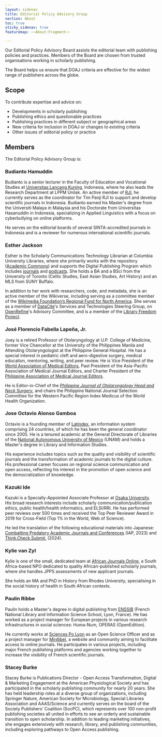 ```yaml
---
layout: sidenav
title: Editorial Policy Advisory Group
section: About
toc: true
sticky_sidenav: true
featuremap: ~~About:Fragment~~

---
```


Our Editorial Policy Advisory Board assists the editorial team with publishing policies and practices. Members of the Board are chosen from trusted organisations working in scholarly publishing.

The Board helps us ensure that DOAJ criteria are effective for the widest range of publishers across the globe.

## Scope

To contribute expertise and advice on:

- Developments in scholarly publishing
- Publishing ethics and questionable practices
- Publishing practices in different subject or geographical areas
- New criteria for inclusion in DOAJ or changes to existing criteria
- Other issues of editorial policy or practice

## Members

The Editorial Policy Advisory Group is:

### Budianto Hamuddin

Budianto is a senior lecturer in the Faculty of Education and Vocational Studies at [Universitas Lancang Kuning](https://www.unilak.ac.id/), Indonesia, where he also leads the Research Department at LPPM Unilak. An active member of [RJI](https://relawanjurnal.id/), he currently serves as the coordinator for Tim Panji RJI to support and develop scientific journals in Indonesia. Budianto earned his Master's degree from the Universiti Malaya in Malaysia and his Doctorate from Universitas Hasanuddin in Indonesia, specializing in Applied Linguistics with a focus on cyberbullying on online platforms. 

He serves on the editorial boards of several SINTA-accredited journals in Indonesia and is a reviewer for numerous international scientific journals.

### Esther Jackson

Esther is the Scholarly Communications Technology Librarian at Columbia University Libraries, where she primarily works with the repository ([Academic Commons](https://academiccommons.columbia.edu/)) and supports the Digital Publishing Program which includes [journals](https://journals.library.columbia.edu/) and [podcasts](https://podcasts.library.columbia.edu/). She holds a BA and a BSci from the University of Toronto (Celtic Studies, East Asian Studies, Art History) and an MLS from SUNY Buffalo.

In addition to her work with researchers, code, and metadata, she is an active member of the Wikiverse, including serving as a committee member of the [Wikimedia Foundation’s Regional Fund for North America](https://meta.wikimedia.org/wiki/Grants:Regions/North_America). She serves as a member of [DataCite](https://datacite.org/)'s Services and Technologies Steering Group, on [OpenRefine](https://openrefine.org/)'s Advisory Committee, and is a member of the [Library Freedom Project](https://libraryfreedom.org/).

### José Florencio Fabella Lapeña, Jr.

Joey is a retired Professor of Otolaryngology at U.P. College of Medicine, former Vice Chancellor at the University of the Philippines Manila and Attending Otolaryngologist at the Philippine General Hospital. He has a special interest in pediatric cleft and aero-digestive surgery, medical education, mentoring, writing, and peer review. He is Vice President of the [World Association of Medical Editors](https://wame.org/), Past President of the Asia-Pacific Association of Medical Journal Editors, and Charter President of the [Philippine Association of Medical Journal Editors](https://www.philippinemedicalassociation.org/). 

He is Editor-in-Chief of the *[Philippine Journal of Otolaryngology Head and Neck Surgery](https://doaj.org/toc/1908-4889)*, and chairs the Philippine National Journal Selection Committee for the Western Pacific Region Index Medicus of the World Health Organization.

### Jose Octavio Alonso Gamboa

Octavio is a founding member of [Latindex](https://www.latindex.org/latindex/), an information system comprising 24 countries, of which he has been the general coordinator since 2005. He is a tenured academic at the General Directorate of Libraries of the [National Autonomous University of Mexico](https://www.unaminternacional.unam.mx/) (UNAM) and holds a Master's degree in Library and Information Studies.

His experience includes topics such as the quality and visibility of scientific journals and the transformation of academic journals to the digital culture. His professional career focuses on regional science communication and open access, reflecting his interest in the promotion of open science and the democratization of knowledge.

### Kazuki Ide

Kazuki is a Specially-Appointed Associate Professor at [Osaka University](https://www.osaka-u.ac.jp/). His broad research interests include scholarly communication/publication ethics, public health/health informatics, and ELSI/RRI. He has performed peer reviews over 500 times and received the Top Peer Reviewer Award in 2019 for Cross-Field (Top 1% in the World, Web of Science). 

He led the translation of the following educational materials into Japanese: [Combatting Predatory Academic Journals and Conferences](https://www.interacademies.org/project/predatorypublishing) (IAP, 2023) and [Think.Check.Submit.](https://thinkchecksubmit.org/journals/) (2024).

### Kylie van Zyl

Kylie is one of the small, dedicated team at [African Journals Online](https://www.ajol.info/index.php/ajol), a South Africa-based NPO dedicated to quality African-published scholarly journals, where she handles JPPS assessments of new applicant journals. 

She holds an MA and PhD in History from Rhodes University, specialising in the social history of health in South African contexts.

### Paulin Ribbe

Paulin holds a Master's degree in digital publishing from [ENSSIB](https://www.enssib.fr/) (French National Library and Information Science School, Lyon, France). He has worked as a project manager for European projects in various research infrastructures in social sciences: Huma-Num, OPERAS (OpenEdition).

He currently works at [Sciences Po Lyon](https://www.sciencespo-lyon.fr/) as an Open Science Officer and as a project manager for [Mir@bel](https://reseau-mirabel.info/), a website and community aiming to facilitate access to online journals. He participates in various projects, including major French publishing platforms and agencies working together to increase the visibility of French scientific journals.

### Stacey Burke

Stacey Burke is Publications Director - Open Access Transformation, Digital & Marketing Engagement at the American Physiological Society and has participated in the scholarly publishing community for nearly 20 years. She has held leadership roles at a diverse group of organizations, including Springer Nature, American Society for Microbiology, Special Libraries Association and AAAS/Science and currently serves on the board of the Society Publishers’ Coalition (SocPC), which represents over 100 non-profit publishing societies all united in efforts to see an orderly and sustainable transition to open scholarship. In addition to leading marketing initiatives, she engages extensively with research, library, and publishing communities, including exploring pathways to Open Access publishing.
 
